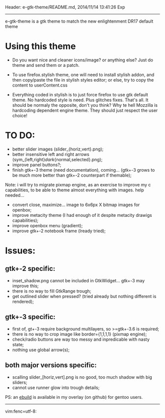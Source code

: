 Header: e-gtk-theme/README.md, 2014/11/14 13:41:26 Exp

---

e-gtk-theme is a gtk theme to match the new enlightenment DR17 default theme

# Using this theme

* Do you want nice and cleaner icons/image? or anything else?
Just do theme and send them or a patch.

* To use firefox.stylish theme, one will need to install stylish addon, and
then copy/paste the file in stylish styles editor; or else, try to copy
the content to userContent.css
* Everything coded in stylish is to just force firefox to use gtk default
theme. No hardcoded style is need. Plus glitches fixes. That's all. It should
be normaly the opposite, don't you think? Why te hell Mozzilla is hardcoding
dependent engine theme. They should just respect the user choice!

# TO DO:

* better slider images (slider_{horiz,vert}.png);
* better insensitive left and right arrows (sym_{left,right}_dark_{normal,selected}.png);
* improve panel buttons?;
* finish gtk+-3 theme (need documentation), coming... (gtk+-3 grows to be much more
better than gtk+-2 counterpart if themable);

Note: i will try to migrate pixmap engine, as an exercise to improve my c capabilities,
to be able to theme almost everything with images. help needed...

* convert close, maximize... image to 6x6px X bitmap images for openbox;
* improve metacity theme (I had enough of it despite metacity drawigs capabilities);
* improve openbox menu (gradient);
* improve gtk+-2 notebook frame (lready tried);

# Issues:

## gtk+-2 specific:

* inset_shadow.png cannot be included in GtkWidget... gtk+-3 may improve this;
* there is no way to fill GtkRange trough;
* get outlined slider when pressed? (tried already but nothing different is rendered);

## gtk+-3 specific:

* first of, gt+-3 require background multilayers, so >=gtk+-3.6 is required;
* there is no way to crop image like border={1,1,1,1} (pixmap engine);
* check/radio buttons are way too messy and inpredicable with nasty state;
* nothing use global arrow(s);

## both major versions specific:

* scalling slider_[horiz,vert].png is no good, too much shadow with big sliders;
* cannot use runner glow into trough details;

PS: an [ebuild][1] is available in my overlay (on github) for gentoo users.

---

[1]: https://github.com/tokiclover/bar-overlay

vim:fenc=utf-8:
